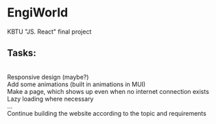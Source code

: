 # EngiWorld
KBTU "JS. React" final project

## Tasks:
<br />
Responsive design (maybe?) <br />
Add some animations (built in animations in MUI) <br />
Make a page, which shows up even when no internet connection exists <br />
Lazy loading where necessary <br />
...<br />
Continue building the website according to the topic and requirements<br />
